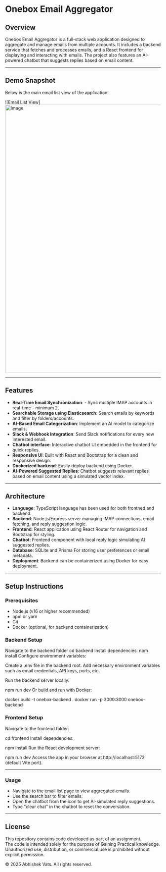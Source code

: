 # Onebox Email Aggregator

## Overview

Onebox Email Aggregator is a full-stack web application designed to aggregate and manage emails from multiple accounts. It includes a backend service that fetches and processes emails, and a React frontend for displaying and interacting with emails. The project also features an AI-powered chatbot that suggests replies based on email content.

---
## Demo Snapshot

Below is the main email list view of the application:

![Email List View] <img width="1920" height="866" alt="Image" src="https://github.com/user-attachments/assets/fab59945-91c1-4cdb-8b37-8184253722fe" />

---
## Features

- **Real-Time Email Synchronization**: - Sync multiple IMAP accounts in real-time - minimum 2.
- **Searchable Storage using Elasticsearch**: Search emails by keywords and filter by folders/accounts.
- **AI-Based Email Categorization**: Implement an AI model to categorize emails.
- **Slack & Webhook Integration**: Send Slack notifications for every new Interested email.
- **Chatbot interface**: Interactive chatbot UI embedded in the frontend for quick replies.
- **Responsive UI**: Built with React and Bootstrap for a clean and responsive design.
- **Dockerized backend**: Easily deploy backend using Docker.
- **AI-Powered Suggested Replies**: Chatbot suggests relevant replies based on email content using a simulated vector index.

---

## Architecture

- **Language**: TypeScript language has been used for both frontned and backend.
- **Backend**: Node.js/Express server managing IMAP connections, email fetching, and reply suggestion logic.
- **Frontend**: React application using React Router for navigation and Bootstrap for styling.
- **Chatbot**: Frontend component with local reply logic simulating AI suggested replies.
- **Database**: SQLite and Prisma For storing user preferences or email metadata.
- **Deployment**: Backend can be containerized using Docker for easy deployment.

---

## Setup Instructions

### Prerequisites

- Node.js (v16 or higher recommended)
- npm or yarn
- Git
- Docker (optional, for backend containerization)


### Backend Setup
Navigate to the backend folder
cd backend
Install dependencies:
npm install
Configure environment variables:

Create a .env file in the backend root.
Add necessary environment variables such as email credentials, API keys, ports, etc.

Run the backend server locally:

npm run dev
Or build and run with Docker:

docker build -t onebox-backend .
docker run -p 3000:3000 onebox-backend

### Frontend Setup
Navigate to the frontend folder:

cd frontend
Install dependencies:

npm install
Run the React development server:

npm run dev
Access the app in your browser at http://localhost:5173 (default Vite port).

---
### Usage

- Navigate to the email list page to view aggregated emails.
- Use the search bar to filter emails.
- Open the chatbot from the icon to get AI-simulated reply suggestions.
- Type "clear chat" in the chatbot to reset the conversation.

---
## License

This repository contains code developed as part of an assignment.  
The code is intended solely for the purpose of Gaining Practical knowledge.  
Unauthorized use, distribution, or commercial use is prohibited without explicit permission.

© 2025 Abhishek Vats. All rights reserved.



